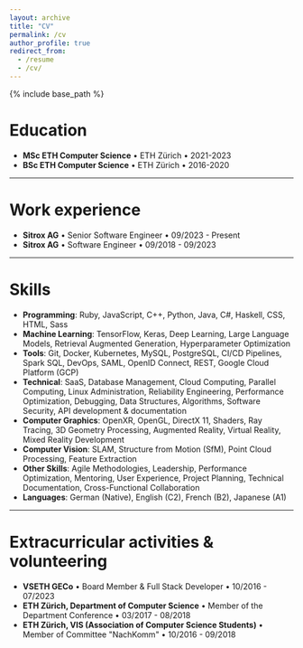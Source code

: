 ```yaml
---
layout: archive
title: "CV"
permalink: /cv
author_profile: true
redirect_from:
  - /resume
  - /cv/
---
```


{% include base_path %}

Education
======
* **MSc ETH Computer Science** • ETH Zürich • 2021-2023
* **BSc ETH Computer Science** • ETH Zürich • 2016-2020

---

Work experience
======
* **Sitrox AG** • Senior Software Engineer • 09/2023 - Present
* **Sitrox AG** • Software Engineer • 09/2018 - 09/2023

---

Skills
======
* **Programming**: Ruby, JavaScript, C++, Python, Java, C#, Haskell, CSS, HTML, Sass
* **Machine Learning**: TensorFlow, Keras, Deep Learning, Large Language Models, Retrieval Augmented Generation, Hyperparameter Optimization
* **Tools**: Git, Docker, Kubernetes, MySQL, PostgreSQL, CI/CD Pipelines, Spark SQL, DevOps, SAML, OpenID Connect, REST, Google Cloud Platform (GCP)
* **Technical**: SaaS, Database Management, Cloud Computing, Parallel Computing, Linux Administration, Reliability Engineering, Performance Optimization, Debugging, Data Structures, Algorithms, Software Security, API development & documentation
* **Computer Graphics**: OpenXR, OpenGL, DirectX 11, Shaders, Ray Tracing, 3D Geometry Processing, Augmented Reality, Virtual Reality, Mixed Reality Development
* **Computer Vision**: SLAM, Structure from Motion (SfM), Point Cloud Processing, Feature Extraction
* **Other Skills**: Agile Methodologies, Leadership, Performance Optimization, Mentoring, User Experience, Project Planning, Technical Documentation, Cross-Functional Collaboration
* **Languages**: German (Native), English (C2), French (B2), Japanese (A1)

---

Extracurricular activities & volunteering
======
* **VSETH GECo** • Board Member & Full Stack Developer • 10/2016 - 07/2023
* **ETH Zürich, Department of Computer Science** • Member of the Department Conference • 03/2017 - 08/2018
* **ETH Zürich, VIS (Association of Computer Science Students)** • Member of Committee "NachKomm" • 10/2016 - 09/2018
